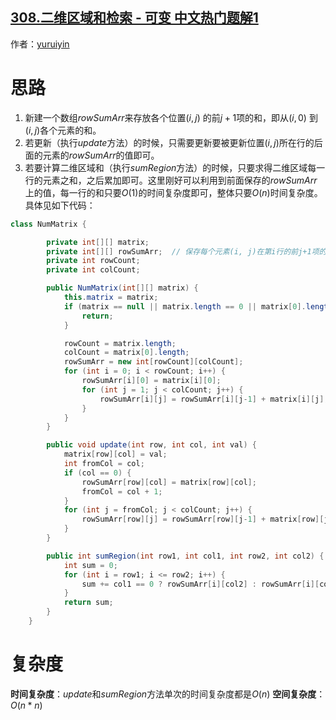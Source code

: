 ## [308.二维区域和检索 - 可变 中文热门题解1](https://leetcode.cn/problems/range-sum-query-2d-mutable/solutions/100000/wu-xu-xian-duan-shu-de-gao-xiao-jie-fa-20ms-ji-bai)

作者：[yuruiyin](https://leetcode.cn/u/yuruiyin)

# 思路
1. 新建一个数组$rowSumArr$来存放各个位置$(i, j)$ 的前$j+1$项的和，即从$(i, 0)$ 到 $(i, j)$各个元素的和。
2. 若更新（执行$update$方法）的时候，只需要更新要被更新位置$(i, j)$所在行的后面的元素的$rowSumArr$的值即可。
3. 若要计算二维区域和（执行$sumRegion$方法）的时候，只要求得二维区域每一行的元素之和，之后累加即可。这里刚好可以利用到前面保存的$rowSumArr$上的值，每一行的和只要$O(1)$的时间复杂度即可，整体只要$O(n)$时间复杂度。具体见如下代码：

```java
class NumMatrix {

        private int[][] matrix;
        private int[][] rowSumArr;  // 保存每个元素(i, j)在第i行的前j+1项的和。
        private int rowCount;
        private int colCount;

        public NumMatrix(int[][] matrix) {
            this.matrix = matrix;
            if (matrix == null || matrix.length == 0 || matrix[0].length == 0) {
                return;
            }

            rowCount = matrix.length;
            colCount = matrix[0].length;
            rowSumArr = new int[rowCount][colCount];
            for (int i = 0; i < rowCount; i++) {
                rowSumArr[i][0] = matrix[i][0];
                for (int j = 1; j < colCount; j++) {
                    rowSumArr[i][j] = rowSumArr[i][j-1] + matrix[i][j];
                }
            }
        }

        public void update(int row, int col, int val) {
            matrix[row][col] = val;
            int fromCol = col;
            if (col == 0) {
                rowSumArr[row][col] = matrix[row][col];
                fromCol = col + 1;
            }
            for (int j = fromCol; j < colCount; j++) {
                rowSumArr[row][j] = rowSumArr[row][j-1] + matrix[row][j];
            }
        }

        public int sumRegion(int row1, int col1, int row2, int col2) {
            int sum = 0;
            for (int i = row1; i <= row2; i++) {
                sum += col1 == 0 ? rowSumArr[i][col2] : rowSumArr[i][col2] - rowSumArr[i][col1-1];
            }
            return sum;
        }
    }
```

# 复杂度
**时间复杂度**：$update$和$sumRegion$方法单次的时间复杂度都是$O(n)$
**空间复杂度**：$O(n*n)$